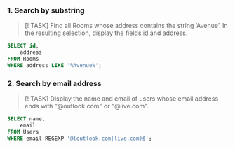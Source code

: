 ### 1. Search by substring
> [! TASK]
> Find all Rooms whose address contains the string ‘Avenue’. In the resulting selection, display the fields id and address.
```sql
SELECT id,
	address
FROM Rooms
WHERE address LIKE '%Avenue%';
```

### 2. Search by email address
> [! TASK]
> Display the name and email of users whose email address ends with "@outlook.com" or "@live.com".
```sql
SELECT name,
	email
FROM Users
WHERE email REGEXP '@(outlook.com|live.com)$';
```
